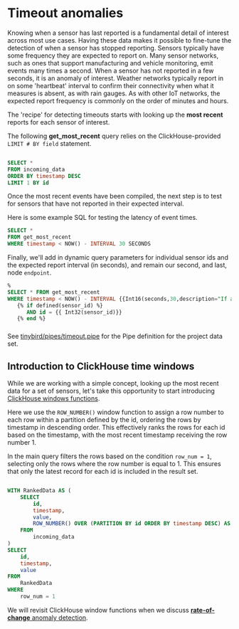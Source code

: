 # Timeout anomalies

Knowing when a sensor has last reported is a fundamental detail of interest across most use cases. Having these data makes it possible to fine-tune the detection of when a sensor has stopped reporting. Sensors typically have some frequency they are expected to report on. Many sensor networks, such as ones that support manufacturing and vehicle monitoring, emit events many times a second. When a sensor has not reported in a few seconds, it is an anomaly of interest. Weather networks typically report in on some 'heartbeat' interval to confirm their connectivity when what it measures is absent, as with rain gauges. As with other IoT networks, the expected report frequency is commonly on the order of minutes and hours. 

The 'recipe' for detecting timeouts starts with looking up the **most recent** reports for each sensor of interest. 

The following **get_most_recent** query relies on the ClickHouse-provided `LIMIT # BY field` statement. 

```sql

SELECT * 
FROM incoming_data
ORDER BY timestamp DESC
LIMIT 1 BY id

```

Once the most recent events have been compiled, the next step is to test for sensors that have not reported in their expected interval. 

Here is some example SQL for testing the latency of event times.

```sql
SELECT * 
FROM get_most_recent
WHERE timestamp < NOW() - INTERVAL 30 SECONDS
```

Finally, we'll add in dynamic query parameters for individual sensor ids and the expected report interval (in seconds), and remain our second, and last, node `endpoint`.

```sql
%
SELECT * FROM get_most_recent
WHERE timestamp < NOW() - INTERVAL {{Int16(seconds,30,description="If a sensor has not reported in the specified aboout of seconds, it is considered 'timedout'.")}} SECONDS
   {% if defined(sensor_id) %}               
      AND id = {{ Int32(sensor_id)}}
   {% end %}  
```

### 

See [tinybird/pipes/timeout.pipe](https://github.com/tinybirdco/anomaly-detection/blob/main/tinybird/pipes/timeout.pipe) for the Pipe definition for the project data set. 


## Introduction to ClickHouse time windows 

While we are working with a simple concept, looking up the most recent data for a set of sensors, let's take this opportunity to start introducing [ClickHouse windows functions](https://clickhouse.com/docs/en/sql-reference/window-functions). 

Here we use the `ROW_NUMBER()` window function to assign a row number to each row within a partition defined by the id, ordering the rows by timestamp in descending order. This effectively ranks the rows for each id based on the timestamp, with the most recent timestamp receiving the row number 1.

In the main query filters the rows based on the condition `row_num = 1`, selecting only the rows where the row number is equal to 1. This ensures that only the latest record for each id is included in the result set.


```sql

WITH RankedData AS (
    SELECT
        id,
        timestamp,
        value,
        ROW_NUMBER() OVER (PARTITION BY id ORDER BY timestamp DESC) AS row_num
    FROM
        incoming_data
)
SELECT
    id,
    timestamp,
    value
FROM
    RankedData
WHERE
    row_num = 1

```

We will revisit ClickHouse window functions when we discuss  [**rate-of-change** anomaly detection](rate-of-change.md). 